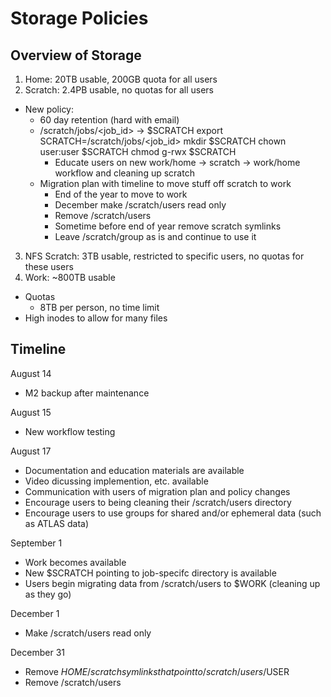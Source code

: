 # Storage Policies

## Overview of Storage

1. Home: 20TB usable, 200GB quota for all users
2. Scratch: 2.4PB usable, no quotas for all users
  - New policy:
    - 60 day retention (hard with email)
    - /scratch/jobs/<job_id> -> $SCRATCH
      export SCRATCH=/scratch/jobs/<job_id>
      mkdir $SCRATCH
      chown user:user $SCRATCH
      chmod g-rwx $SCRATCH
      - Educate users on new work/home -> scratch -> work/home workflow and cleaning up scratch
    - Migration plan with timeline to move stuff off scratch to work
      - End of the year to move to work
      - December make /scratch/users read only
      - Remove /scratch/users
      - Sometime before end of year remove scratch symlinks
      - Leave /scratch/group as is and continue to use it
3. NFS Scratch: 3TB usable, restricted to specific users, no quotas for these users
4. Work: ~800TB usable
  - Quotas
    - 8TB per person, no time limit
  - High inodes to allow for many files

## Timeline

August 14
- M2 backup after maintenance

August 15
- New workflow testing

August 17
- Documentation and education materials are available
- Video dicussing implemention, etc. available
- Communication with users of migration plan and policy changes
- Encourage users to being cleaning their /scratch/users directory
- Encourage users to use groups for shared and/or ephemeral data (such as ATLAS data)

September 1
- Work becomes available
- New $SCRATCH pointing to job-specifc directory is available
- Users begin migrating data from /scratch/users to $WORK (cleaning up as they go)

December 1
- Make /scratch/users read only

December 31
- Remove $HOME/scratch symlinks that point to /scratch/users/$USER
- Remove /scratch/users
